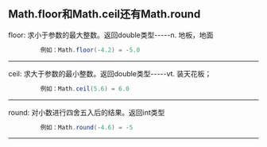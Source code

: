 ## Math.floor和Math.ceil还有Math.round
floor: 求小于参数的最大整数。返回double类型-----n. 地板，地面
```java
         例如：Math.floor(-4.2) = -5.0
```
-----------------------------------------------------------
ceil:   求大于参数的最小整数。返回double类型-----vt. 装天花板；
```java
         例如：Math.ceil(5.6) = 6.0
```
-----------------------------------------------------------
round: 对小数进行四舍五入后的结果。返回int类型
```java
		 例如：Math.round(-4.6) = -5
```
-----------------------------------------------------------
